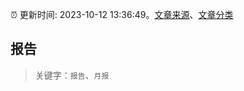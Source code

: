 :alarm_clock: 更新时间: 2023-10-12 13:36:49。[文章来源](/README.md)、[文章分类](/TAGS.md)

## 报告


> 关键字：`报告`、`月报`



